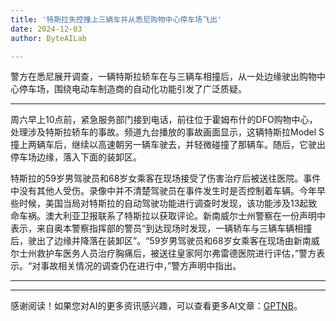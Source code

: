 ```yaml
---
title: '特斯拉失控撞上三辆车并从悉尼购物中心停车场飞出'
date: 2024-12-03
author: ByteAILab

---
```


警方在悉尼展开调查，一辆特斯拉轿车在与三辆车相撞后，从一处边缘驶出购物中心停车场，围绕电动车制造商的自动化功能引发了广泛质疑。

---
周六早上10点前，紧急服务部门接到电话，前往位于霍姆布什的DFO购物中心，处理涉及特斯拉轿车的事故。频道九台播放的事故画面显示，这辆特斯拉Model S撞上两辆车后，继续以高速朝另一辆车驶去，并轻微碰撞了那辆车。随后，它驶出停车场边缘，落入下面的装卸区。

特斯拉的59岁男驾驶员和68岁女乘客在现场接受了伤害治疗后被送往医院。事件中没有其他人受伤。录像中并不清楚驾驶员在事件发生时是否控制着车辆。今年早些时候，美国当局对特斯拉的自动驾驶功能进行调查时发现，该功能涉及13起致命车祸。澳大利亚卫报联系了特斯拉以获取评论。新南威尔士州警察在一份声明中表示，来自奥本警察指挥部的警员“到达现场时发现，一辆轿车与三辆车辆相撞后，驶出了边缘并降落在装卸区”。“59岁男驾驶员和68岁女乘客在现场由新南威尔士州救护车医务人员治疗胸痛后，被送往皇家阿尔弗雷德医院进行评估，”警方表示。“对事故相关情况的调查仍在进行中，”警方声明中指出。

---
---
感谢阅读！如果您对AI的更多资讯感兴趣，可以查看更多AI文章：[GPTNB](https://gptnb.com)。